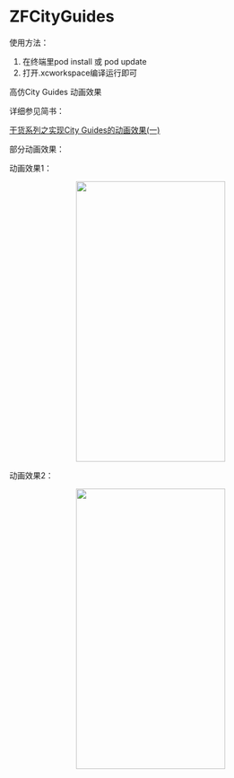 # ZFCityGuides
使用方法：

1. 在终端里pod install 或 pod update 
2. 打开.xcworkspace编译运行即可
 
高仿City Guides 动画效果

详细参见简书：

[干货系列之实现City Guides的动画效果(一)](http://www.jianshu.com/p/d8e7cc5b307b)

部分动画效果：

动画效果1：
<p align="center" >
<img src="http://upload-images.jianshu.io/upload_images/1255171-07889b069ecc1427.gif" width="266" height="500"/>
</p>

动画效果2：
<p align="center" >
<img src="http://upload-images.jianshu.io/upload_images/1255171-34621cd10ae0c1c2.gif" width="266" height="500"/>
</p>

